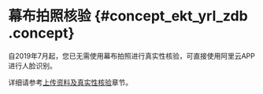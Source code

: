 # 幕布拍照核验 {#concept_ekt_yrl_zdb .concept}

自2019年7月起，您已无需使用幕布拍照进行真实性核验，可直接使用阿里云APP进行人脸识别。

详细请参考[上传资料及真实性核验](../../../../cn.zh-CN/ICP备案流程（PC端）/上传资料及真实性核验.md#)章节。

